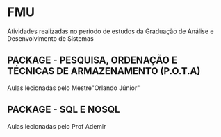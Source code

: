 ﻿# FMU
Atividades realizadas no período de estudos da Graduação de Análise e Desenvolvimento de Sistemas

## PACKAGE - PESQUISA, ORDENAÇÃO E TÉCNICAS DE ARMAZENAMENTO (P.O.T.A)
Aulas lecionadas pelo Mestre"Orlando Júnior"

## PACKAGE - SQL E NOSQL
Aulas lecionadas pelo Prof Ademir
